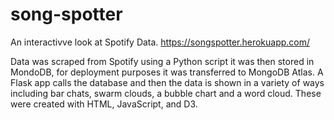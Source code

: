 # song-spotter

An interactivve look at Spotify Data.
https://songspotter.herokuapp.com/

Data was scraped from Spotify using a Python script it was then stored in MondoDB, for deployment purposes it was transferred to MongoDB Atlas. A Flask app calls the database and then the data is shown in a variety of ways including bar chats, swarm clouds, a bubble chart and a word cloud. These were created with HTML, JavaScript, and D3.
